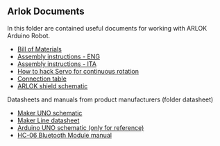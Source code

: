## Arlok Documents  

In this folder are contained useful documents for working with ARLOK Arduino Robot.

- [Bill of Materials](BOM.md)
- [Assembly instructions - ENG](assembly.md)
- [Assembly instructions - ITA](assembly_ita.md)
- [How to hack Servo for continuous rotation](servo_mod.md)
- [Connection table](connections.md)
- [ARLOK shield schematic](arlok_schematic.png)

Datasheets and manuals from product manufacturers (folder datasheet)
- [Maker UNO schematic](schematic_maker_uno.pdf)
- [Maker Line datasheet](makerline.pdf)
- [Arduino UNO schematic (only for reference)](schematic_arduino_uno.pdf)
- [HC-06 Bluetooth Module manual](HC-06_manual.pdf)